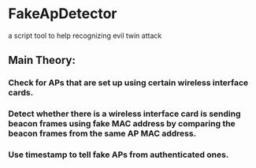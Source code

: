 # FakeApDetector
a script tool to help recognizing evil twin attack 
## Main Theory:
### Check for APs that are set up using certain wireless interface cards.
### Detect whether there is a wireless interface card is sending beacon frames using fake MAC address by comparing the beacon frames from the same AP MAC address.
### Use timestamp to tell fake APs from authenticated ones.
